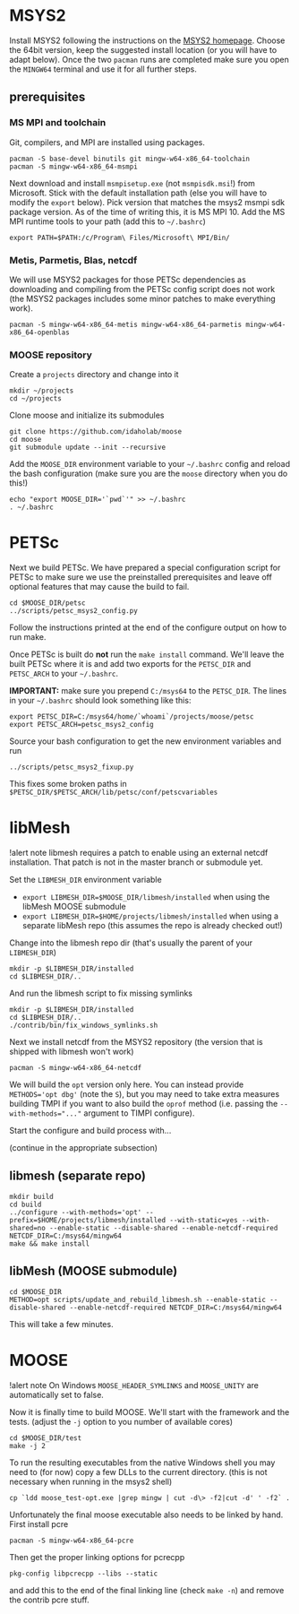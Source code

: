 # MSYS2

Install MSYS2 following the instructions on the [MSYS2 homepage](https://www.msys2.org/).
Choose the 64bit version, keep the suggested install location (or you will have to adapt below).
Once the two `pacman` runs are completed make sure you open the `MINGW64` terminal
and use it for all further steps.

## prerequisites

### MS MPI and toolchain

Git, compilers, and MPI are installed using packages.

```
pacman -S base-devel binutils git mingw-w64-x86_64-toolchain
pacman -S mingw-w64-x86_64-msmpi
```

Next download and install `msmpisetup.exe` (not `msmpisdk.msi`!) from Microsoft.
Stick with the default installation path (else you will have to modify the `export` below).
Pick version that matches the msys2 msmpi sdk package version. As of the time of
writing this, it is MS MPI 10. Add the MS MPI runtime tools to your path (add this to `~/.bashrc`)

```
export PATH=$PATH:/c/Program\ Files/Microsoft\ MPI/Bin/
```

### Metis, Parmetis, Blas, netcdf

We will use MSYS2 packages for those PETSc dependencies as downloading and compiling
from the PETSc config script does not work (the MSYS2 packages includes some minor patches to
make everything work).

```
pacman -S mingw-w64-x86_64-metis mingw-w64-x86_64-parmetis mingw-w64-x86_64-openblas
```

### MOOSE repository

Create a `projects` directory and change into it

```
mkdir ~/projects
cd ~/projects
```

Clone moose and initialize its submodules

```
git clone https://github.com/idaholab/moose
cd moose
git submodule update --init --recursive
```

Add the `MOOSE_DIR` environment variable to your `~/.bashrc` config and reload the
bash configuration (make sure you are the `moose` directory when you do this!)

```
echo "export MOOSE_DIR='`pwd`'" >> ~/.bashrc
. ~/.bashrc
```

# PETSc

Next we build PETSc. We have prepared a special configuration script for PETSc
to make sure we use the preinstalled prerequisites and leave off optional features
that may cause the build to fail.

```
cd $MOOSE_DIR/petsc
../scripts/petsc_msys2_config.py
```

Follow the instructions printed at the end of the configure output on how to run make.

Once PETSc is built do **not** run the `make install` command. We'll leave the built
PETSc where it is and add two exports for the `PETSC_DIR` and `PETSC_ARCH` to your `~/.bashrc`.

**IMPORTANT:** make sure you prepend `C:/msys64` to the `PETSC_DIR`. The lines in your
`~/.bashrc` should look something like this:

```
export PETSC_DIR=C:/msys64/home/`whoami`/projects/moose/petsc
export PETSC_ARCH=petsc_msys2_config
```

Source your bash configuration to get the new environment variables and run

```
../scripts/petsc_msys2_fixup.py
```

This fixes some broken paths in `$PETSC_DIR/$PETSC_ARCH/lib/petsc/conf/petscvariables`

# libMesh

!alert note
libmesh requires a patch to enable using an external netcdf installation. That patch is not in the master branch or submodule yet.

Set the `LIBMESH_DIR` environment variable

- `export LIBMESH_DIR=$MOOSE_DIR/libmesh/installed` when using the libMesh MOOSE submodule
- `export LIBMESH_DIR=$HOME/projects/libmesh/installed` when using a separate libMesh repo (this assumes the repo is already checked out!)


Change into the libmesh repo dir (that's usually the parent of your `LIBMESH_DIR`)

```
mkdir -p $LIBMESH_DIR/installed
cd $LIBMESH_DIR/..
```

And run the libmesh script to fix missing symlinks

```
mkdir -p $LIBMESH_DIR/installed
cd $LIBMESH_DIR/..
./contrib/bin/fix_windows_symlinks.sh
```

Next we install netcdf from the MSYS2 repository (the version that is shipped with
libmesh won't work)

```
pacman -S mingw-w64-x86_64-netcdf
```

We will build the `opt` version only here. You can instead provide `METHODS='opt dbg'`
(note the `S`), but you may need to take extra measures building TMPI if you want to also
build the `oprof` method (i.e. passing the `--with-methods="..."` argument to TIMPI
configure).

Start the configure and build process with...

(continue in the appropriate subsection)

## libmesh (separate repo)

```
mkdir build
cd build
../configure --with-methods='opt' --prefix=$HOME/projects/libmesh/installed --with-static=yes --with-shared=no --enable-static --disable-shared --enable-netcdf-required NETCDF_DIR=C:/msys64/mingw64
make && make install
```

## libMesh (MOOSE submodule)

```
cd $MOOSE_DIR
METHOD=opt scripts/update_and_rebuild_libmesh.sh --enable-static --disable-shared --enable-netcdf-required NETCDF_DIR=C:/msys64/mingw64
```

This will take a few minutes.

# MOOSE

!alert note
On Windows `MOOSE_HEADER_SYMLINKS` and `MOOSE_UNITY` are automatically set to false.

Now it is finally time to build MOOSE. We'll start with the framework and the
tests. (adjust the `-j` option to you number of available cores)

```
cd $MOOSE_DIR/test
make -j 2
```

To run the resulting executables from the native Windows shell you may need to
(for now) copy a few DLLs to the current directory. (this is not necessary when
running in the msys2 shell)

```
cp `ldd moose_test-opt.exe |grep mingw | cut -d\> -f2|cut -d' ' -f2` .
```

Unfortunately the final moose executable also needs to be linked by hand. First
install pcre

```
pacman -S mingw-w64-x86_64-pcre
```

Then get the proper linking options for pcrecpp

```
pkg-config libpcrecpp --libs --static
```

and add this to the end of the final linking line (check `make -n`) and remove
the contrib pcre stuff.

